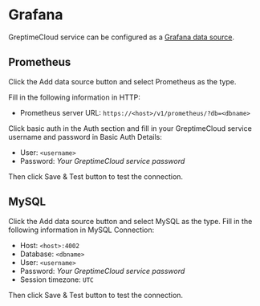 # Grafana

GreptimeCloud service can be configured as a [Grafana data source](https://grafana.com/docs/grafana/latest/datasources/add-a-data-source/).

## Prometheus

Click the Add data source button and select Prometheus as the type.

Fill in the following information in HTTP:

- Prometheus server URL: `https://<host>/v1/prometheus/?db=<dbname>`

Click basic auth in the Auth section and fill in your GreptimeCloud service username and password in Basic Auth Details:

- User: `<username>`
- Password: *Your GreptimeCloud service password*

Then click Save & Test button to test the connection.

## MySQL

Click the Add data source button and select MySQL as the type. Fill in the following information in MySQL Connection:

- Host: `<host>:4002`
- Database: `<dbname>`
- User: `<username>`
- Password: *Your GreptimeCloud service password*
- Session timezone: `UTC`

Then click Save & Test button to test the connection.

